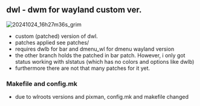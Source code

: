 ## dwl - dwm for wayland custom ver.

![20241024_16h27m36s_grim](https://github.com/user-attachments/assets/fdf2ee11-6f3a-48d6-870d-07051429a1ac)

- custom (patched) version of dwl. 
- patches applied see patches/
- requires dwlb for bar and dmenu_wl for dmenu wayland version
- the other branch holds the patched in bar patch. However, i only got status working with slstatus (which has no colors and options like dwlb)
- furthermore there are not that many patches for it yet. 

### Makefile and config.mk 

- due to wlroots versions and pixman, config.mk and makefile changed

